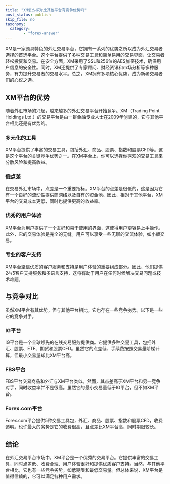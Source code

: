 ```yaml
---
title: "XM怎么样对比其他平台有竞争优势吗"
post_status: publish
skip_file: no
taxonomy:
  category:
        - "forex-answer"
---
```


XM是一家颇具特色的外汇交易平台，它拥有一系列的优势之所以成为外汇交易者选择的首选平台。这个平台提供了多种交易工具和简单易用的交易界面，让交易者轻松投资和交易。在安全方面，XM采用了SSL和256位的AES加密技术，确保用户信息的安全性。同时，XM还提供了专家顾问、财经资讯和市场分析等多种服务，有力提升交易者的交易水平。总之，XM拥有多项核心优势，成为新老交易者们的心仪之选。

## XM平台的优势

随着外汇市场的兴起，越来越多的外汇交易平台开始竞争。XM（Trading Point Holdings Ltd.）的交易平台是由一群金融专业人士在2009年创建的，它与其他平台相比还是有优势的。

### 多元化的工具

XM平台提供了丰富的交易工具，包括外汇、商品、股票、指数和股票CFD等。这是这个平台的关键竞争优势之一。在XM平台上，你可以选择你喜欢的交易工具来分散风险和提高收益。

### 低点差

在交易外汇市场中，点差是一个重要指标。XM平台的点差是很低的，这是因为它有一个良好的流动性提供商网络以及自有的资金池。因此，相对于其他平台，XM平台的交易成本更低，同时也提供更高的收益率。

### 优秀的用户体验

XM平台为用户提供了一个友好和易于使用的界面，这使得用户更容易上手操作。此外，它的交易体验是完全的无缝。用户可以享受一些无聊的交流体验，如小额交易。

### 专业的客户支持

XM平台坚信优质的客户服务和支持是用户体验的重要组成部分。因此，他们提供24/5客户支持服务和多语言支持，这将有助于用户在任何时候解决交易问题或技术难题。

## 与竞争对比

虽然XM平台有其优势，但与其他平台相比，它也存在一些竞争劣势。以下是一些它的竞争对手。

### IG平台

IG平台是一个全球领先的在线交易服务提供商。它提供多种交易工具，包括外汇、股票、ETF、期货和股票CFD。虽然它的点差低、手续费按照交易量阶梯计算，但最小交易量却比XM平台高。

### FBS平台

FBS平台交易商品和外汇与XM平台类似。然而，其点差高于XM平台和另一竞争对手，同时收益率并不是很高。虽然它的最小交易量低于IG平台，但不如XM平台。

### Forex.com平台

Forex.com平台提供5种交易工具包，外汇、商品、股票、指数和股票CFD，收费透明。也许最大的劣势是它的收费很高，且点差比XM平台高，同时期限较长。

## 结论

在外汇交易平台市场中，XM平台是一个优秀的交易平台。它提供丰富的交易工具，同时点差低、收费合理、用户体验很好和提供优质客户支持。当然，与其他平台相比，它也有一些竞争劣势，如低期限和最低交易量。但总体来说，XM平台是值得信赖的，它可以满足各种用户需求。